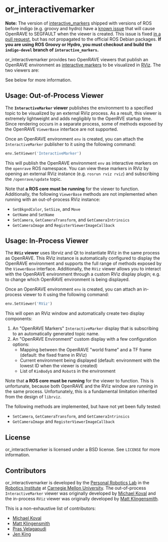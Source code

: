 # or_interactivemarker
**Note:** The version of [interactive_markers](http://wiki.ros.org/interactive_markers)
shipped with versions of ROS before indigo (e.g. groovy and hydro) have a
[known issue](https://github.com/ros-visualization/interactive_markers/issues/18)
that will cause OpenRAVE to SEGFAULT when the viewer is created. This issue is fixed
[in a pull request](https://github.com/ros-visualization/interactive_markers/pull/19),
but has not propagated to the official ROS Debian packages. **If you are using
ROS Groovy or Hydro, you must checkout and build the `indigo-devel` branch of
`interactive_markers`.**

or_interactivemarker provides two OpenRAVE viewers that publish an OpenRAVE
environment as
[interactive markers](http://wiki.ros.org/interactive_markers)
to be visualized in
[RViz](http://wiki.ros.org/rviz). The two viewers are:

See below for more information.


## Usage: Out-of-Process Viewer 

The **`InteractiveMarker` viewer** publishes the environment to a specified
topic to be visualized by an external RViz process. As a result, this viewer is
extremely lightweight and adds negligibly to the OpenRVE startup time. Since
rendering occurs in a separate process, some of methods exposed by the OpenRAVE
`ViewerBase` interface are not supported.

Once an OpenRAVE environment `env` is created, you can attach the
`InteractiveMarker` publisher to it using the following command:

```python
env.SetViewer('InteractiveMarker')
```

This will publish the OpenRAVE environment `env` as interactive markers on the
`openrave` ROS namespace. You can view these markers in RViz by opening an
external RViz instance (e.g. `rosrun rviz rviz`) and subscribing the
`/openrave/update` topic.

Note that **a ROS core must be running** for the viewer to function.
Additionally, the following `ViewerBase` methods are not implemented when
running with an out-of-process RViz instance:

- `SetBkgndColor`, `SetSize`, and `Move`
- `GetName` and `SetName`
- `SetCamera`, `GetCameraTransform`, and `GetCameraIntrinsics`
- `GetCameraImage` and `RegisterViewerImageCallback`


## Usage: In-Process Viewer
The **`RViz` viewer**  uses librviz and Qt to instantiate RViz in the same
process as OpenRAVE. This RViz instance is automatically configured to display
the OpenRAVE environment and supports the full range of methods exposed by the
`ViewerBase` interface. Additionally, the `RViz` viewer allows you to interact
with the OpenRAVE environment through a custom RViz display plugin; e.g. to
change which OpenRAVE environment is being displayed.

Once an OpenRAVE environment `env` is created, you can attach an in-process
viewer to it using the following command:

```python
env.SetViewer('RViz')
```

This will open an RViz window and automatically create two display components:

1. An "OpenRAVE Markers" `InteractiveMarker` display that is subscribing to an
   automatically generated topic name.
2. An "OpenRAVE Environment" custom display with a few configuration options:
    - Mapping between the OpenRAVE "world frame" and a TF frame (default: the
      fixed frame in RViz)
    - Current environment being displayed (default: environment with the lowest
      ID when the viewer is created)
    - List of `KinBody`s and `Robot`s in the environment

Note that **a ROS core must be running** for the viewer to function. This is
unfortunate, because both OpenRAVE and the RViz window are running in the same
process. Unfortunately, this is a fundamental limitation inherited from the
design of `librviz`.

The following methods are implemented, but have not yet been fully tested:

- `SetCamera`, `GetCameraTransform`, and `GetCameraIntrinsics`
- `GetCameraImage` and `RegisterViewerImageCallback`
 

## License

or_interactivemarker is licensed under a BSD license. See `LICENSE` for more
information.


## Contributors

or_interactivemarker is developed by the
[Personal Robotics Lab](https://personalrobotics.ri.cmu.edu) in the [Robotics
Institute](https://www.ri.cmu.edu) at [Carnegie Mellon
University](http://www.cmu.edu). The out-of-process `InteractiveMarker` viewer
was originally developed by
[Michael Koval](https://github.com/mkoval)
and the in-process `RViz` viewer was originally developed by
[Matt Klingensmith](https://github.com/mklingen).

This is a non-exhaustive list of contributors:
- [Michael Koval](https://github.com/mkoval)
- [Matt Klingensmith](https://github.com/mklingen)
- [Pras Velagapudi](https://github.com/psigen)
- [Jen King](https://github.com/jeking04)


